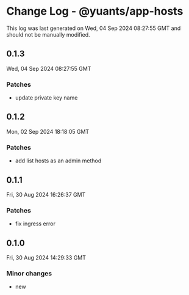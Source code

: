 # Change Log - @yuants/app-hosts

This log was last generated on Wed, 04 Sep 2024 08:27:55 GMT and should not be manually modified.

## 0.1.3
Wed, 04 Sep 2024 08:27:55 GMT

### Patches

- update private key name

## 0.1.2
Mon, 02 Sep 2024 18:18:05 GMT

### Patches

- add list hosts as an admin method

## 0.1.1
Fri, 30 Aug 2024 16:26:37 GMT

### Patches

- fix ingress error

## 0.1.0
Fri, 30 Aug 2024 14:29:33 GMT

### Minor changes

- new

